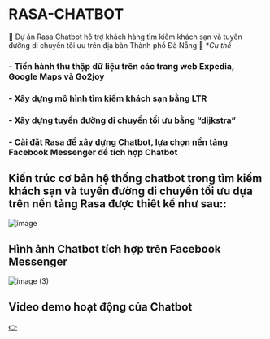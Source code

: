 # RASA-CHATBOT
🤖 Dự án Rasa Chatbot hỗ trợ khách hàng tìm kiếm khách sạn và tuyến đường di chuyển tối ưu trên địa bàn Thành phố Đà Nẵng 🤖
**Cụ thể*
### - Tiến hành thu thập dữ liệu trên các trang web Expedia, Google Maps và Go2joy
### - Xây dựng mô hình tìm kiếm khách sạn bằng LTR
### - Xây dựng tuyến đường di chuyển tối ưu bằng “dijkstra” 
### - Cài đặt Rasa để xây dựng Chatbot, lựa chọn nền tảng Facebook Messenger để tích hợp Chatbot

## Kiến trúc cơ bản hệ thống chatbot trong tìm kiếm khách sạn và tuyến đường di chuyển tối ưu dựa trên nền tảng Rasa được thiết kế như sau::
![image](https://github.com/user-attachments/assets/18aaf572-1b85-4c11-906b-0459e3ccc82f)

## Hình ảnh Chatbot tích hợp trên Facebook Messenger
![image (3)](https://github.com/user-attachments/assets/a96be1d0-03f8-4d24-a562-3bda291c92f1)

## Video demo hoạt động của Chatbot
[👉](https://drive.google.com/file/d/1fg7R9RlKaSbxhib9XAyAJYQZUJu1e4Bw/view?usp=sharing)

